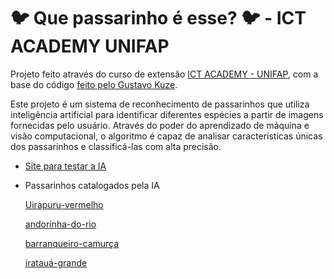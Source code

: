 # 🐦 Que passarinho é esse? 🐦 - ICT ACADEMY UNIFAP

Projeto feito através do curso de extensão [ICT ACADEMY - UNIFAP](https://www2.unifap.br/training/), com a base do código [feito pelo Gustavo Kuze](https://github.com/Gustavo-Kuze/pokemon).

Este projeto é um sistema de reconhecimento de passarinhos que utiliza inteligência artificial para identificar diferentes espécies a partir de imagens fornecidas pelo usuário. Através do poder do aprendizado de máquina e visão computacional, o algoritmo é capaz de analisar características únicas dos passarinhos e classificá-las com alta precisão.

* [Site para testar a IA](https://moisesbast0s.github.io/passarinho/)

  
* Passarinhos catalogados pela IA

  [Uirapuru-vermelho](https://www.wikiaves.com.br/wiki/Uirapuru-vermelho)
  
  [andorinha-do-rio](https://www.wikiaves.com.br/wiki/andorinha-do-rio)
  
  [barranqueiro-camurça](https://www.wikiaves.com.br/wiki/barranqueiro-camur%C3%A7a)
  
  [iratauá-grande](https://www.wikiaves.com.br/wiki/iratau%C3%A1-grande)








